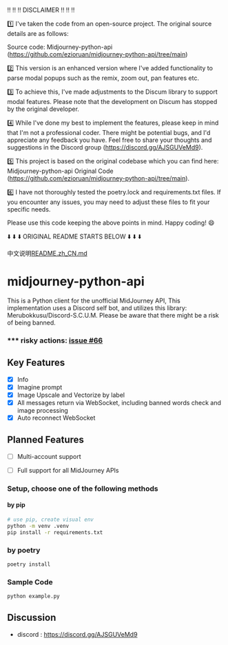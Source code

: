 :bangbang: :bangbang: :bangbang: DISCLAIMER :bangbang: :bangbang: :bangbang:

1️⃣ I've taken the code from an open-source project. The original source details are as follows:

Source code: Midjourney-python-api (https://github.com/ezioruan/midjourney-python-api/tree/main)

2️⃣ This version is an enhanced version where I've added functionality to parse modal popups such as the remix, zoom out, pan features etc.

3️⃣ To achieve this, I've made adjustments to the Discum library to support modal features. Please note that the development on Discum has stopped by the original developer.

4️⃣ While I've done my best to implement the features, please keep in mind that I'm not a professional coder. There might be potential bugs, and I'd appreciate any feedback you have. Feel free to share your thoughts and suggestions in the Discord group (https://discord.gg/AJSGUVeMd9).

5️⃣ This project is based on the original codebase which you can find here: Midjourney-python-api Original Code (https://github.com/ezioruan/midjourney-python-api/tree/main).

6️⃣ I have not thoroughly tested the poetry.lock and requirements.txt files. If you encounter any issues, you may need to adjust these files to fit your specific needs.

Please use this code keeping the above points in mind. Happy coding! :smile:

:arrow_down: :arrow_down: :arrow_down: ORIGINAL README STARTS BELOW :arrow_down: :arrow_down: :arrow_down:


中文说明[README.zh_CN.md](README.zh_CN.md)
# midjourney-python-api
This is a Python client for the unofficial MidJourney API, This implementation uses a Discord self bot, and utilizes this library: Merubokkusu/Discord-S.C.U.M. Please be aware that there might be a risk of being banned.


### *** risky actions: [issue #66](https://github.com/Merubokkusu/Discord-S.C.U.M/issues/66#issue-876713938)

## Key Features
- [x] Info
- [x] Imagine prompt
- [x] Image Upscale and Vectorize by label
- [x] All messages return via WebSocket, including banned words check and image processing
- [x] Auto reconnect WebSocket

## Planned Features
- [ ] Multi-account support
- [ ] Full support for all MidJourney APIs


### Setup, choose one of the following methods

#### by pip
```bash
# use pip, create visual env
python -m venv .venv
pip install -r requirements.txt
```


### by poetry
```bash
poetry install
```


### Sample Code

```python 
python example.py
```


## Discussion
- discord : https://discord.gg/AJSGUVeMd9
